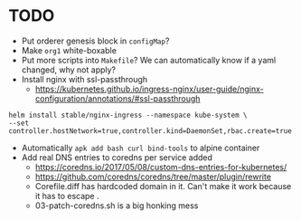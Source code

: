# TODO
* Put orderer genesis block in `configMap`?
* Make `org1` white-boxable
* Put more scripts into `Makefile`? We can automatically know if a yaml changed, why not apply?
* Install nginx with ssl-passthrough
  * https://kubernetes.github.io/ingress-nginx/user-guide/nginx-configuration/annotations/#ssl-passthrough
```
helm install stable/nginx-ingress --namespace kube-system \
--set controller.hostNetwork=true,controller.kind=DaemonSet,rbac.create=true
```
* Automatically `apk add bash curl bind-tools` to alpine container
* Add real DNS entries to coredns per service added
  * https://coredns.io/2017/05/08/custom-dns-entries-for-kubernetes/
  * https://github.com/coredns/coredns/tree/master/plugin/rewrite
  * Corefile.diff has hardcoded domain in it. Can't make it work because it has to escape \.
  * 03-patch-coredns.sh is a big honking mess
